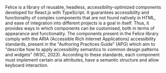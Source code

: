 Felice is a library of reusable, headless, accessibility-optimized components developed for React.js with TypeScript. It guarantees accessibility and functionality of complex components that are not found natively in HTML, and ease of integration into different projects is a goal in itself. Thus, it provides ways in which components can be customised, both in terms of appearance and functionality.
The components present in the Felice library comply with the ARIA (Accessible Rich Internet Applications) accessibility standards, present in the "Authoring Practices Guide" (APG) which aim to "describe how to apply accessibility semantics to common design patterns and widgets" (W3C, 2023). According to these standards, each component must implement certain aria attributes, have a semantic structure and allow keyboard interaction.
